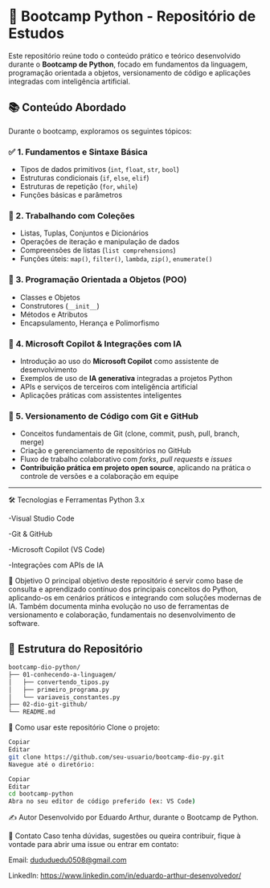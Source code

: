 # 🐍 Bootcamp Python - Repositório de Estudos

Este repositório reúne todo o conteúdo prático e teórico desenvolvido durante o **Bootcamp de Python**, focado em fundamentos da linguagem, programação orientada a objetos, versionamento de código e aplicações integradas com inteligência artificial.

## 📚 Conteúdo Abordado

Durante o bootcamp, exploramos os seguintes tópicos:

### ✅ 1. Fundamentos e Sintaxe Básica
- Tipos de dados primitivos (`int`, `float`, `str`, `bool`)
- Estruturas condicionais (`if`, `else`, `elif`)
- Estruturas de repetição (`for`, `while`)
- Funções básicas e parâmetros

### 🧺 2. Trabalhando com Coleções
- Listas, Tuplas, Conjuntos e Dicionários
- Operações de iteração e manipulação de dados
- Compreensões de listas (`list comprehensions`)
- Funções úteis: `map()`, `filter()`, `lambda`, `zip()`, `enumerate()`

### 🧱 3. Programação Orientada a Objetos (POO)
- Classes e Objetos
- Construtores (`__init__`)
- Métodos e Atributos
- Encapsulamento, Herança e Polimorfismo

### 🤖 4. Microsoft Copilot & Integrações com IA
- Introdução ao uso do **Microsoft Copilot** como assistente de desenvolvimento
- Exemplos de uso de **IA generativa** integradas a projetos Python
- APIs e serviços de terceiros com inteligência artificial
- Aplicações práticas com assistentes inteligentes

### 🔄 5. Versionamento de Código com Git e GitHub
- Conceitos fundamentais de Git (clone, commit, push, pull, branch, merge)
- Criação e gerenciamento de repositórios no GitHub
- Fluxo de trabalho colaborativo com _forks_, _pull requests_ e _issues_
- **Contribuição prática em projeto open source**, aplicando na prática o controle de versões e a colaboração em equipe

---
🛠️ Tecnologias e Ferramentas
Python 3.x

-Visual Studio Code

-Git & GitHub

-Microsoft Copilot (VS Code)

-Integrações com APIs de IA

📌 Objetivo
O principal objetivo deste repositório é servir como base de consulta e aprendizado contínuo dos principais conceitos do Python, aplicando-os em cenários práticos e integrando com soluções modernas de IA. Também documenta minha evolução no uso de ferramentas de versionamento e colaboração, fundamentais no desenvolvimento de software.


## 🚀 Estrutura do Repositório

```bash
bootcamp-dio-python/
├── 01-conhecendo-a-linguagem/
│   ├── convertendo_tipos.py
│   ├── primeiro_programa.py
│   └── variaveis_constantes.py
├── 02-dio-git-github/
└── README.md
```

📎 Como usar este repositório
Clone o projeto:

```bash
Copiar
Editar
git clone https://github.com/seu-usuario/bootcamp-dio-py.git
Navegue até o diretório:
```

```bash
Copiar
Editar
cd bootcamp-python
Abra no seu editor de código preferido (ex: VS Code)
```



✍️ Autor
Desenvolvido por Eduardo Arthur, durante o Bootcamp de Python.

📩 Contato
Caso tenha dúvidas, sugestões ou queira contribuir, fique à vontade para abrir uma issue ou entrar em contato:

Email: dududuedu0508@gmail.com

LinkedIn: https://www.linkedin.com/in/eduardo-arthur-desenvolvedor/

